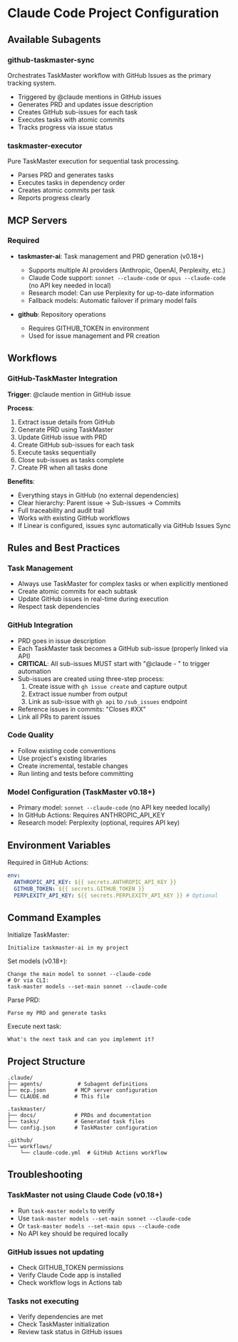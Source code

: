 # Claude Code Project Configuration

## Available Subagents

### github-taskmaster-sync
Orchestrates TaskMaster workflow with GitHub Issues as the primary tracking system.
- Triggered by @claude mentions in GitHub issues
- Generates PRD and updates issue description
- Creates GitHub sub-issues for each task
- Executes tasks with atomic commits
- Tracks progress via issue status

### taskmaster-executor
Pure TaskMaster execution for sequential task processing.
- Parses PRD and generates tasks
- Executes tasks in dependency order
- Creates atomic commits per task
- Reports progress clearly

## MCP Servers

### Required
- **taskmaster-ai**: Task management and PRD generation (v0.18+)
  - Supports multiple AI providers (Anthropic, OpenAI, Perplexity, etc.)
  - Claude Code support: `sonnet --claude-code` or `opus --claude-code` (no API key needed in local)
  - Research model: Can use Perplexity for up-to-date information
  - Fallback models: Automatic failover if primary model fails
  
- **github**: Repository operations
  - Requires GITHUB_TOKEN in environment
  - Used for issue management and PR creation

## Workflows

### GitHub-TaskMaster Integration
**Trigger**: @claude mention in GitHub issue

**Process**:
1. Extract issue details from GitHub
2. Generate PRD using TaskMaster
3. Update GitHub issue with PRD
4. Create GitHub sub-issues for each task
5. Execute tasks sequentially
6. Close sub-issues as tasks complete
7. Create PR when all tasks done

**Benefits**:
- Everything stays in GitHub (no external dependencies)
- Clear hierarchy: Parent issue → Sub-issues → Commits
- Full traceability and audit trail
- Works with existing GitHub workflows
- If Linear is configured, issues sync automatically via GitHub Issues Sync

## Rules and Best Practices

### Task Management
- Always use TaskMaster for complex tasks or when explicitly mentioned
- Create atomic commits for each subtask
- Update GitHub issues in real-time during execution
- Respect task dependencies

### GitHub Integration
- PRD goes in issue description
- Each TaskMaster task becomes a GitHub sub-issue (properly linked via API)
- **CRITICAL**: All sub-issues MUST start with "@claude - " to trigger automation
- Sub-issues are created using three-step process:
  1. Create issue with `gh issue create` and capture output
  2. Extract issue number from output
  3. Link as sub-issue with `gh api` to `/sub_issues` endpoint
- Reference issues in commits: "Closes #XX"
- Link all PRs to parent issues

### Code Quality
- Follow existing code conventions
- Use project's existing libraries
- Create incremental, testable changes
- Run linting and tests before committing

### Model Configuration (TaskMaster v0.18+)
- Primary model: `sonnet --claude-code` (no API key needed locally)
- In GitHub Actions: Requires ANTHROPIC_API_KEY
- Research model: Perplexity (optional, requires API key)

## Environment Variables

Required in GitHub Actions:
```yaml
env:
  ANTHROPIC_API_KEY: ${{ secrets.ANTHROPIC_API_KEY }}
  GITHUB_TOKEN: ${{ secrets.GITHUB_TOKEN }}
  PERPLEXITY_API_KEY: ${{ secrets.PERPLEXITY_API_KEY }} # Optional
```

## Command Examples

Initialize TaskMaster:
```
Initialize taskmaster-ai in my project
```

Set models (v0.18+):
```
Change the main model to sonnet --claude-code
# Or via CLI:
task-master models --set-main sonnet --claude-code
```

Parse PRD:
```
Parse my PRD and generate tasks
```

Execute next task:
```
What's the next task and can you implement it?
```

## Project Structure

```
.claude/
├── agents/           # Subagent definitions
├── mcp.json         # MCP server configuration
└── CLAUDE.md        # This file

.taskmaster/
├── docs/            # PRDs and documentation
├── tasks/           # Generated task files
└── config.json      # TaskMaster configuration

.github/
└── workflows/
    └── claude-code.yml  # GitHub Actions workflow
```

## Troubleshooting

### TaskMaster not using Claude Code (v0.18+)
- Run `task-master models` to verify
- Use `task-master models --set-main sonnet --claude-code`
- Or `task-master models --set-main opus --claude-code`
- No API key should be required locally

### GitHub issues not updating
- Check GITHUB_TOKEN permissions
- Verify Claude Code app is installed
- Check workflow logs in Actions tab

### Tasks not executing
- Verify dependencies are met
- Check TaskMaster initialization
- Review task status in GitHub issues